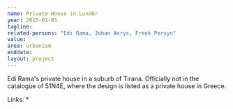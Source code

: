 ```yaml
---
name: Private House in Lundër
year: 2015-01-01
tagline:
related-persons: "Edi Rama, Johan Anrys, Freek Persyn"
value:
area: urbanism
enddate:
layout: project
---
```

Edi Rama's private house in a suburb of Tirana. Officially not in the catalogue of 51N4E, where the design is listed as a private house in Greece.

Links:
*
